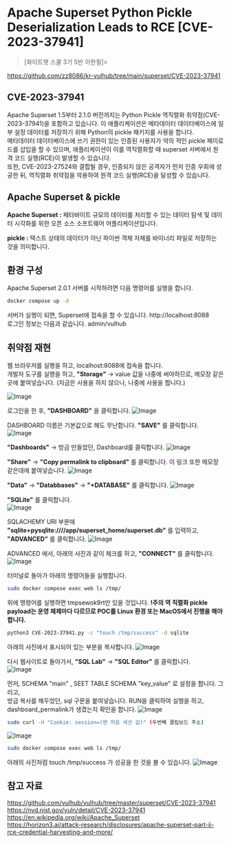 # Apache Superset Python Pickle Deserialization Leads to RCE [CVE-2023-37941]

> [화이트햇 스쿨 3기 5반 이한필]> 


  https://github.com/zz8086/kr-vulhub/tree/main/superset/CVE-2023-37941

## CVE-2023-37941
Apache Superset 1.5부터 2.1.0 버전까지는 Python Pickle 역직렬화 취약점(CVE-2023-37941)을 포함하고 있습니다. 이 애플리케이션은 메타데이터 데이터베이스에 일부 설정 데이터를 저장하기 위해 Python의 pickle 패키지를 사용을 합니다.  
메타데이터 데이터베이스에 쓰기 권한이 있는 인증된 사용자가 악의 적인 pickle 페이로드를 삽입을 할 수 있으며, 애플리케이션이 이를 역직렬화할 때 superset 서버에서 원격 코드 실행(RCE)이 발생할 수 있습니다.  
또한, CVE-2023-27524와 결합될 경우, 인증되지 않은 공격자가 먼저 인증 우회에 성공한 뒤, 역직렬화 취약점을 악용하여 원격 코드 실행(RCE)을 달성할 수 있습니다.

## Apache Superset & pickle
**Apache Superset :** 페타바이트 규모의 데이터를 처리할 수 있는 데이터 탐색 및 데이터 시각화를 위한 오픈 소스 소프트웨어 어플리케이션입니다.  

**pickle :** 텍스트 상태의 데이터가 아닌 파이썬 객체 자체를 바이너리 파일로 저장하는 것을 의미합니다.

## 환경 구성
Apache Superset 2.0.1 서버를 시작하려면 다음 명령어를 실행을 합니다.
```bash
docker compose up -d
```
서버가 실행이 되면, Superset에 접속을 할 수 있습니다. http://localhost:8088  
로그인 정보는 다음과 같습니다. admin/vulhub

## 취약점 재현
웹 브라우저를 실행을 하고, localhost:8088에 접속을 합니다.  
개발자 도구를 실행을 하고, **"Storage"** -> value 값을 나중에 써야하므로, 메모장 같은 곳에 붙여넣습니다. (지금은 사용을 하지 않으나, 나중에 사용을 합니다.)

![Image](https://github.com/user-attachments/assets/bc81e52a-9aea-450c-b043-20f5161b3e43)

로그인을 한 후, **"DASHBOARD"** 을 클릭합니다.
![Image](https://github.com/user-attachments/assets/3b3eea81-db8c-44ba-895f-4daccad53d6e)

DASHBOARD 이름은 기본값으로 해도 무난합니다. **"SAVE"** 를 클릭합니다.
![Image](https://github.com/user-attachments/assets/874f5dc1-6e6d-422e-95d7-71e6175ed036)

**"Dashboards"** -> 방금 만들었던, Dashboard를 클릭합니다.
![Image](https://github.com/user-attachments/assets/b9596b38-f2e6-4832-a2d1-09d695e2af35)

**"Share"** -> **"Copy permalink to clipboard"** 를 클릭합니다. 이 링크 또한 메모장 같은데에 붙여넣습니다.
![Image](https://github.com/user-attachments/assets/9515ceb1-4472-4c4b-bd5c-40e692ba2b53)

**"Data"** -> **"Databbases"** -> **"+DATABASE"** 를 클릭합니다.
![Image](https://github.com/user-attachments/assets/a963a4cf-b978-4cde-ad4f-bf1cbb0350e9)

**"SQLite"** 를 클릭합니다.  
![Image](https://github.com/user-attachments/assets/7141f628-fb1f-4932-bad4-b8e77ef528ce)

SQLACHEMY URI 부분에 **"sqlite+pysqlite:////app/superset_home/superset.db"** 를 입력하고, **"ADVANCED"** 를 클릭합니다.
![Image](https://github.com/user-attachments/assets/561cea20-5a50-4532-8042-1da6e4be43e0)

ADVANCED 에서, 아래의 사진과 같이 체크를 하고, **"CONNECT"** 를 클릭합니다.
![Image](https://github.com/user-attachments/assets/f2deb931-dcfc-41ca-baa8-1b7f38b5df0c)

터미널로 돌아가 아래의 명령어들을 실행합니다.

```bash
sudo docker compose exec web ls /tmp/
```
위에 명령어를 실행하면 tmpsewok9rt만 있을 것입니다.
**!주의 역 직렬화 pickle payload는 운영 체제마다 다르므로 POC를 Linux 환경 또는 MacOS에서 진행을 해야합니다.**

```bash
python3 CVE-2023-37941.py -c "touch /tmp/success" -d sqlite
```
아래의 사진에서 표시되어 있는 부분을 복사합니다.
![Image](https://github.com/user-attachments/assets/f5ed7499-9122-4770-9add-7203615fafa4)

다시 웹사이트로 돌아가서, **"SQL Lab"** -> **"SQL Editor"** 를 클릭합니다.  
![Image](https://github.com/user-attachments/assets/c450fcdc-2ab8-4ae1-a53b-74e938a9efe2)

먼저, SCHEMA "main" , SEET TABLE SCHEMA "key_value" 로 설정을 합니다. 그리고,  
방금 복사를 해두었던, sql 구문을 붙여넣습니다. RUN을 클릭하여 실행을 하고, 
dashboard_permalink가 생겼는지 확인을 합니다.
![Image](https://github.com/user-attachments/assets/28d6fb3f-6fb5-4f1c-8e8b-b1d99ab680a7)

```bash
sudo curl -H "Cookie: session=(맨 처음 세션 값)" (두번째 클립보드 주소)
```
![Image](https://github.com/user-attachments/assets/071ef5af-6c24-447a-8dbc-369524042abc)

```bash
sudo docker compose exec web ls /tmp/
```

아래의 사진처럼 touch /tmp/success 가 성공을 한 것을 볼 수 있습니다.
![Image](https://github.com/user-attachments/assets/5c5da506-6565-4864-9705-884e057487de)

## 참고 자료
https://github.com/vulhub/vulhub/tree/master/superset/CVE-2023-37941  
https://nvd.nist.gov/vuln/detail/CVE-2023-37941  
https://en.wikipedia.org/wiki/Apache_Superset  
https://horizon3.ai/attack-research/disclosures/apache-superset-part-ii-rce-credential-harvesting-and-more/
